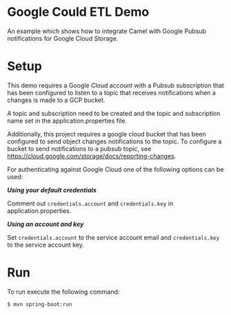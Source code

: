 # Google Could ETL Demo

An example which shows how to integrate Camel with Google Pubsub notifications for Google Cloud Storage.

# Setup

This demo requires a Google Cloud account with a Pubsub subscription that has been configured to listen to a topic that receives notifications when a changes is made to a GCP bucket.

A topic and subscription need to be created and the topic and subscription name set in the application.properties file.

Additionally, this project requires a google cloud bucket that has been configured to send object changes notifications to the topic.  To configure a bucket to send notifications to a pubsub topic, see https://cloud.google.com/storage/docs/reporting-changes.

For authenticating against Google Cloud one of the following options can be used:

**_Using your default credentials_**

Comment out `credentials.account` and `credentials.key` in application.properties.

**_Using an account and key_**

Set `credentials.account` to the service account email and `credentials.key` to the service account key.


# Run

To run execute the following command:

```bash
$ mvn spring-boot:run
```
